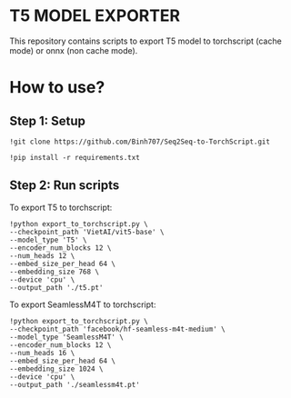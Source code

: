 # T5 MODEL EXPORTER

This repository contains scripts to export T5 model to torchscript (cache mode) or onnx (non cache mode).

# How to use?
## Step 1: Setup
```
!git clone https://github.com/Binh707/Seq2Seq-to-TorchScript.git
```
```
!pip install -r requirements.txt
```

## Step 2: Run scripts
To export T5 to torchscript:
```
!python export_to_torchscript.py \
--checkpoint_path 'VietAI/vit5-base' \
--model_type 'T5' \
--encoder_num_blocks 12 \
--num_heads 12 \
--embed_size_per_head 64 \
--embedding_size 768 \
--device 'cpu' \
--output_path './t5.pt'
```


To export SeamlessM4T to torchscript:
```
!python export_to_torchscript.py \
--checkpoint_path 'facebook/hf-seamless-m4t-medium' \
--model_type 'SeamlessM4T' \
--encoder_num_blocks 12 \
--num_heads 16 \
--embed_size_per_head 64 \
--embedding_size 1024 \
--device 'cpu' \
--output_path './seamlessm4t.pt'
```

